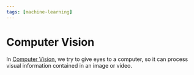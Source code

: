 ```yaml
---
tags: [machine-learning]
---
```


# Computer Vision

In [Computer Vision](https://en.wikipedia.org/wiki/Computer_vision), we try to give eyes to a computer, so it can process visual information contained in an image or video.